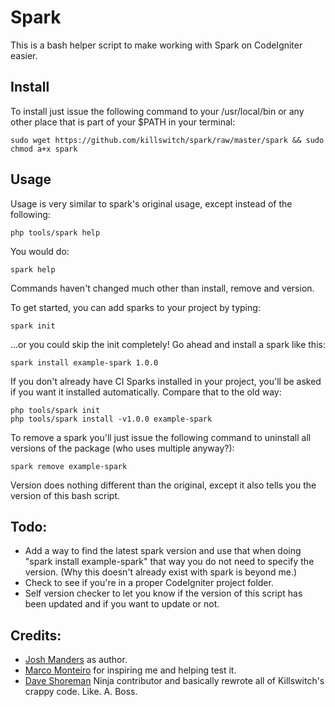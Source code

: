 Spark
=====
This is a bash helper script to make working with Spark on CodeIgniter easier.

Install
------
To install just issue the following command to your /usr/local/bin or any other place that is part of your $PATH in your terminal:

    sudo wget https://github.com/killswitch/spark/raw/master/spark && sudo chmod a+x spark

Usage
------

Usage is very similar to spark's original usage, except instead of the following:

    php tools/spark help

You would do:

    spark help
    
Commands haven't changed much other than install, remove and version.

To get started, you can add sparks to your project by typing:

    spark init

...or you could skip the init completely! Go ahead and install a spark like this:

    spark install example-spark 1.0.0

If you don't already have CI Sparks installed in your project, you'll be asked if you want it installed automatically. Compare that to the old way:

	php tools/spark init
    php tools/spark install -v1.0.0 example-spark

To remove a spark you'll just issue the following command to uninstall all versions of the package (who uses multiple anyway?):

    spark remove example-spark
    
Version does nothing different than the original, except it also tells you the version of this bash script.


Todo:
----
 - Add a way to find the latest spark version and use that when doing "spark install example-spark" that way you do not need to specify the version. (Why this doesn't already exist with spark is beyond me.)
 - Check to see if you're in a proper CodeIgniter project folder.
 - Self version checker to let you know if the version of this script has been updated and if you want to update or not.

Credits:
----
 - [Josh Manders](http://github.com/killswitch) as author.
 - [Marco Monteiro](http://twitter.com/marcogmonteiro) for inspiring me and helping test it.
 - [Dave Shoreman](http://twitter.com/codem0nk3y) Ninja contributor and basically rewrote all of Killswitch's crappy code. Like. A. Boss.